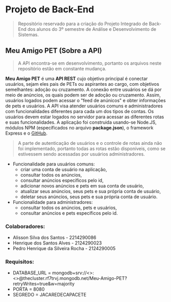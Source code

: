 # Projeto de Back-End

> Repositório reservado para a criação do Projeto Integrado de Back-End dos alunos do 3º semestre de Análise e Desenvolvimento de Sistemas.

## Meu Amigo PET (Sobre a API)

> A API encontra-se em desenvolvimento, portanto os arquivos neste repositório estão em constante mudança.

**Meu Amigo PET** é uma **API REST** cujo objetivo principal é conectar usuários, sejam eles pais de PETs ou aspirantes ao cargo, com objetivos semelhantes: adoção ou cruzamento.
A conexão entre usuários se dá por meio de anúncios, os quais podem ser de adoção ou cruzamento. Assim, usuários logados podem acessar o "feed de anúnicos" e obter informações de pets e usuários.
A API visa atender usuários comuns e administradores com funcionalidades diferentes para cada um dos tipos de contas.
Os usuários devem estar logados no servidor para acessar as diferentes rotas e suas funcionalidades.
A aplicação foi construida usando-se Node.JS, módulos NPM (específicados no arquivo **package.json**), o framework Express e o [GitHub](https://github.com/Alisson3366/projeto-de-back-end).

> A parte de autenticação de usuários e o controle de rotas ainda não foi implementado, portanto todas as rotas estão disponíveis, como se estivessem sendo acessadas por usuários administradores.

-   Funcionalidade para usuários comuns:
    -   criar uma conta de usuário na aplicação,
    -   consultar todos os anúncios,
    -   consultar anúncios específicos pelo id,
    -   adicionar novos anúncios e pets em sua conta de usuário,
    -   atualizar seus anúncios, seus pets e sua própria conta de usuário,
    -   deletar seus anúncios, seus pets e sua própria conta de usuário.
-   Funcionalidade para administradores:
    -   consultar todos os anúncios, pets e usuários,
    -   consultar anúncios e pets específicos pelo id.

### Colaboradores:

-   Alisson Silva dos Santos - 2214290086
-   Henrique dos Santos Alves - 2124290023
-   Pedro Henrique da Silveira Rocha - 2124290005

### Requisitos:

-   DATABASE_URL = mongodb+srv://<>:<>@thecluster.rf7trvj.mongodb.net/Meu-Amigo-PET?retryWrites=true&w=majority
-   PORTA = 8080
-   SEGREDO = JACAREDECAPACETE
